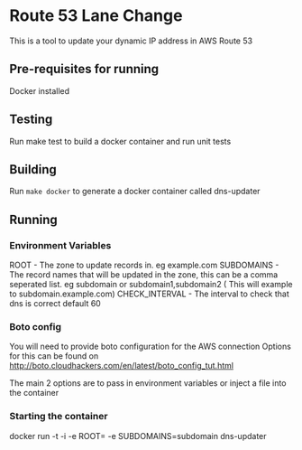 # Route 53 Lane Change

This is a tool to update your dynamic IP address in AWS Route 53

## Pre-requisites for running

Docker installed

## Testing

Run make test to build a docker container and run unit tests

## Building

Run ```make docker``` to generate a docker container called dns-updater

## Running

### Environment Variables

ROOT - The zone to update records in. eg example.com
SUBDOMAINS - The record names that will be updated in the zone, this can be a comma seperated list. eg subdomain or subdomain1,subdomain2 ( This will example to subdomain.example.com)
CHECK_INTERVAL - The interval to check that dns is correct default 60

### Boto config

You will need to provide boto configuration for the AWS connection
Options for this can be found on http://boto.cloudhackers.com/en/latest/boto_config_tut.html

The main 2 options are to pass in environment variables or inject a file into the container


### Starting the container 

docker run -t -i -e ROOT=<your domain> -e SUBDOMAINS=subdomain dns-updater


